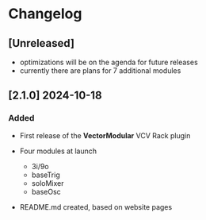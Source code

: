 # Changelog

## [Unreleased]
- optimizations will be on the agenda for future releases
- currently there are plans for 7 additional modules

## [2.1.0] 2024-10-18
### Added
- First release of the **VectorModular** VCV Rack plugin
- Four modules at launch
    - 3i/9o
    - baseTrig
    - soloMixer
    - baseOsc

- README.md created, based on website pages